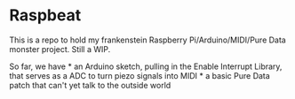 # Raspbeat

This is a repo to hold my frankenstein Raspberry Pi/Arduino/MIDI/Pure Data monster project. Still a WIP.

So far, we have 
	* an Arduino sketch, pulling in the Enable Interrupt Library, that serves as a ADC to turn piezo signals into MIDI
	* a basic Pure Data patch that can't yet talk to the outside world

